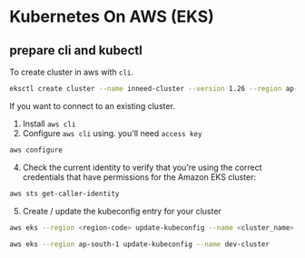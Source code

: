 # Kubernetes On AWS (EKS)

## prepare cli and kubectl

To create cluster in aws with `cli`.

```sh
eksctl create cluster --name inneed-cluster --version 1.26 --region ap-south-1 --nodegroup-name linux-nodes --node-type t2.small --nodes 2
```

If you want to connect to an existing cluster.

1. Install `aws cli`
2. Configure `aws cli` using. you'll need `access key`

```sh
aws configure
```

4. Check the current identity to verify that you’re using the correct credentials that have permissions for the Amazon EKS cluster:

```sh
aws sts get-caller-identity
```

5. Create / update the kubeconfig entry for your cluster

```sh
aws eks --region <region-code> update-kubeconfig --name <cluster_name>

aws eks --region ap-south-1 update-kubeconfig --name dev-cluster
```


